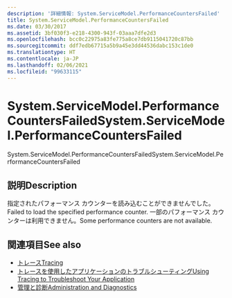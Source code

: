 ```yaml
---
description: '詳細情報: System.ServiceModel.PerformanceCountersFailed'
title: System.ServiceModel.PerformanceCountersFailed
ms.date: 03/30/2017
ms.assetid: 3bf030f3-e218-4300-943f-03aaa7dfe2d3
ms.openlocfilehash: bcc0c22975a83fe775a8ce7db9115041720c87bb
ms.sourcegitcommit: ddf7edb67715a5b9a45e3dd44536dabc153c1de0
ms.translationtype: HT
ms.contentlocale: ja-JP
ms.lasthandoff: 02/06/2021
ms.locfileid: "99633115"
---
```

# <a name="systemservicemodelperformancecountersfailed"></a><span data-ttu-id="58d61-103">System.ServiceModel.PerformanceCountersFailed</span><span class="sxs-lookup"><span data-stu-id="58d61-103">System.ServiceModel.PerformanceCountersFailed</span></span>

<span data-ttu-id="58d61-104">System.ServiceModel.PerformanceCountersFailed</span><span class="sxs-lookup"><span data-stu-id="58d61-104">System.ServiceModel.PerformanceCountersFailed</span></span>  
  
## <a name="description"></a><span data-ttu-id="58d61-105">説明</span><span class="sxs-lookup"><span data-stu-id="58d61-105">Description</span></span>  

 <span data-ttu-id="58d61-106">指定されたパフォーマンス カウンターを読み込むことができませんでした。</span><span class="sxs-lookup"><span data-stu-id="58d61-106">Failed to load the specified performance counter.</span></span> <span data-ttu-id="58d61-107">一部のパフォーマンス カウンターは利用できません。</span><span class="sxs-lookup"><span data-stu-id="58d61-107">Some performance counters are not available.</span></span>  
  
## <a name="see-also"></a><span data-ttu-id="58d61-108">関連項目</span><span class="sxs-lookup"><span data-stu-id="58d61-108">See also</span></span>

- [<span data-ttu-id="58d61-109">トレース</span><span class="sxs-lookup"><span data-stu-id="58d61-109">Tracing</span></span>](index.md)
- [<span data-ttu-id="58d61-110">トレースを使用したアプリケーションのトラブルシューティング</span><span class="sxs-lookup"><span data-stu-id="58d61-110">Using Tracing to Troubleshoot Your Application</span></span>](using-tracing-to-troubleshoot-your-application.md)
- [<span data-ttu-id="58d61-111">管理と診断</span><span class="sxs-lookup"><span data-stu-id="58d61-111">Administration and Diagnostics</span></span>](../index.md)
